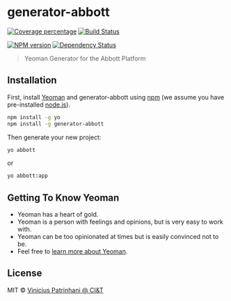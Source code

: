 # generator-abbott 

[![Coverage percentage][coveralls-image]][coveralls-url]
[![Build Status][travis-image]][travis-url] 

[![NPM version][npm-image]][npm-url] 
[![Dependency Status][daviddm-image]][daviddm-url] 

>Yeoman Generator for the Abbott Platform

## Installation

First, install [Yeoman](http://yeoman.io) and generator-abbott using [npm](https://www.npmjs.com/) (we assume you have pre-installed [node.js](https://nodejs.org/)).

```bash
npm install -g yo
npm install -g generator-abbott
```

Then generate your new project:

```bash
yo abbott
```
or
```bash
yo abbott:app
```

## Getting To Know Yeoman

 * Yeoman has a heart of gold.
 * Yeoman is a person with feelings and opinions, but is very easy to work with.
 * Yeoman can be too opinionated at times but is easily convinced not to be.
 * Feel free to [learn more about Yeoman](http://yeoman.io/).

## License

MIT © [Vinicius Patrinhani @ CI&amp;T](http://www.ciandt.com)

[npm-image]: https://badge.fury.io/js/generator-abbott.svg
[npm-url]: https://npmjs.org/package/generator-abbott
[travis-image]: https://travis-ci.org/AbbottPlatform/generator-abbott.svg?branch=master
[travis-url]: https://travis-ci.org/AbbottPlatform/generator-abbott
[daviddm-image]: https://david-dm.org/AbbottPlatform/generator-abbott.svg?theme=shields.io
[daviddm-url]: https://david-dm.org/AbbottPlatform/generator-abbott
[coveralls-image]: https://coveralls.io/repos/AbbottPlatform/generator-abbott/badge.svg
[coveralls-url]: https://coveralls.io/r/AbbottPlatform/generator-abbott
